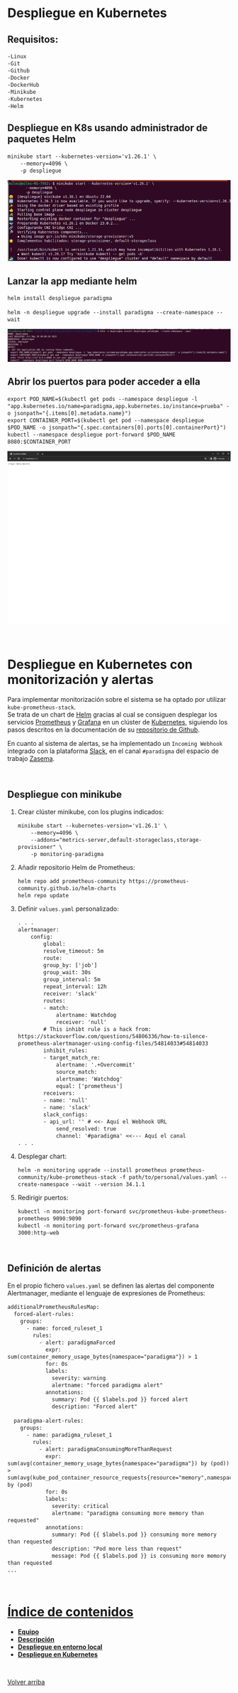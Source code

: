 <a name="main"></a>

# **Despliegue en Kubernetes**

## Requisitos:

    -Linux
    -Git
    -Github
    -Docker
    -DockerHub
    -Minikube
    -Kubernetes
    -Helm


## Despliegue en K8s usando administrador de paquetes Helm

    minikube start --kubernetes-version='v1.26.1' \
        --memory=4096 \
        -p despliegue 
        
![Minikube](../img/k8s/minikube_launch.png)

## Lanzar la app mediante helm

    helm install despliegue paradigma

    helm -n despliegue upgrade --install paradigma --create-namespace --wait


![Despliegue App](../img/k8s/app_launch.png)

## Abrir los puertos para poder acceder a ella

    export POD_NAME=$(kubectl get pods --namespace despliegue -l "app.kubernetes.io/name=paradigma,app.kubernetes.io/instance=prueba" -o jsonpath="{.items[0].metadata.name}")
    export CONTAINER_PORT=$(kubectl get pod --namespace despliegue $POD_NAME -o jsonpath="{.spec.containers[0].ports[0].containerPort}")
    kubectl --namespace despliegue port-forward $POD_NAME 8080:$CONTAINER_PORT

![App en navegador](../img/k8s/app_browser.png)


<br>

# **Despliegue en Kubernetes con monitorización y alertas**

Para implementar monitorización sobre el sistema se ha optado por utilizar `kube-prometheus-stack`.   
Se trata de un chart de [Helm](https://helm.sh/) gracias al cual se consiguen desplegar los servicios 
[Prometheus](https://prometheus.io/) y [Grafana](https://grafana.com/) en un clúster de 
[Kubernetes](https://kubernetes.io/), siguiendo los pasos descritos en la documentación de su 
[repositorio de Github](https://github.com/prometheus-community/helm-charts/tree/main/charts/kube-prometheus-stack).  

En cuanto al sistema de alertas, se ha implementado un `Incoming Webhook` integrado con la plataforma 
[Slack](https://slack.com/), en el canal `#paradigma` del espacio de trabajo [Zasema](https://zasema.slack.com/).

<br>


## Despliegue con minikube

1. Crear clúster minikube, con los plugins indicados:
    ```
    minikube start --kubernetes-version='v1.26.1' \
        --memory=4096 \
        --addons="metrics-server,default-storageclass,storage-provisioner" \
        -p monitoring-paradigma
    ```

2. Añadir repositorio Helm de Prometheus:
    ```
    helm repo add prometheus-community https://prometheus-community.github.io/helm-charts
    helm repo update
    ```

3. Definir `values.yaml` personalizado:
    ```
    . . .
    alertmanager:
        config:
            global:
            resolve_timeout: 5m
            route:
            group_by: ['job']
            group_wait: 30s
            group_interval: 5m
            repeat_interval: 12h
            receiver: 'slack'
            routes:
            - match:
                alertname: Watchdog
                receiver: 'null'
            # This inhibt rule is a hack from: https://stackoverflow.com/questions/54806336/how-to-silence-prometheus-alertmanager-using-config-files/54814033#54814033
            inhibit_rules:
            - target_match_re:
                alertname: '.+Overcommit'
                source_match:
                alertname: 'Watchdog'
                equal: ['prometheus']
            receivers:
            - name: 'null'
            - name: 'slack'
            slack_configs:
            - api_url: '' # <<- Aquí el Webhook URL
                send_resolved: true
                channel: '#paradigma' <<--- Aquí el canal
    . . .
    ```

4. Desplegar chart:
    ```
    helm -n monitoring upgrade --install prometheus prometheus-community/kube-prometheus-stack -f path/to/personal/values.yaml --create-namespace --wait --version 34.1.1
    ```

5. Redirigir puertos:
    ```
    kubectl -n monitoring port-forward svc/prometheus-kube-prometheus-prometheus 9090:9090
    kubectl -n monitoring port-forward svc/prometheus-grafana 3000:http-web
    ```

<br>


## Definición de alertas

En el propio fichero `values.yaml` se definen las alertas del componente Alertmanager, mediante el lenguaje de expresiones de Prometheus:
```
additionalPrometheusRulesMap:
  forced-alert-rules:
    groups:
      - name: forced_ruleset_1
        rules:
          - alert: paradigmaForced
            expr: sum(container_memory_usage_bytes{namespace="paradigma"}) > 1
            for: 0s
            labels:
              severity: warning
              alertname: "forced paradigma alert"
            annotations:
              summary: Pod {{ $labels.pod }} forced alert
              description: "Forced alert"

  paradigma-alert-rules:
    groups:
      - name: paradigma_ruleset_1
        rules:
          - alert: paradigmaConsumingMoreThanRequest
            expr: sum(avg(container_memory_usage_bytes{namespace="paradigma"}) by (pod)) > sum(avg(kube_pod_container_resource_requests{resource="memory",namespace="paradigma"})) by (pod)
            for: 0s
            labels:
              severity: critical
              alertname: "paradigma consuming more memory than requested"
            annotations:
              summary: Pod {{ $labels.pod }} consuming more memory than requested
              description: "Pod more less than request"
              message: Pod {{ $labels.pod }} is consuming more memory than requested
...
```

<br>


# [**Índice de contenidos**](../README.md#main)
- [**Equipo**](../README.md#team)
- [**Descripción**](../README.md#desc)
- [**Despliegue en entorno local**](../README.md#rc_local)
- [**Despliegue en Kubernetes**](#main)

<br>

[Volver arriba](#main)